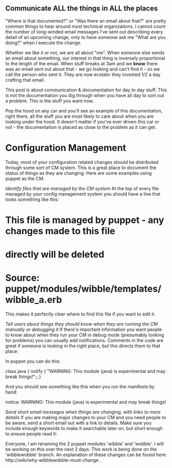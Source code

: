 Communicate ALL the things in ALL the places
--------------------------
"Where is that documented?" or "Was there an email about that?" are pretty
common things to hear around most technical organizations. I cannot count the
number of long-winded email messages I've sent out describing every detail of
an upcoming change, only to have someone ask me "What are you doing?" when I
execute the change.

Whether we like it or not, we are all about "me". When someone else sends an
email about something, our interest in that thing is inversely proportional to
the length of the email. When stuff breaks at 3am and we **know** there was an
email sent out about that - we go looking and can't find it - so we call the
person who sent it. They are now ecstatic they invested 1/2 a day crafting
that email.

This post is about communication & documentation for day to day stuff. This is
not the documentation you dig through when you have all day to sort out a
problem. This is the stuff you want now.

Pop the hood on any car and you'll see an example of this documentation,
right there, all the stuff you are most likely to care about when you are
looking under the hood. It doesn't matter if you've ever driven this car or
not - the documentation is placed as close to the problem as it can get. 

# Configuration Management 

Today, most of your configuration related changes should be distributed
through some sort of CM system. This is a great place to document the
status of things as they are changing. Here are some examples using
puppet as the CM.

*Identify files that are managed by the CM system*
At the top of every file managed by your config management system you
should have a line that looks something like this:

  # This file is managed by puppet - any changes made to this file
  # directly will be deleted
  # Source: puppet/modules/wibble/templates/wibble_a.erb

This makes it perfectly clear where to find this file if you want to
edit it. 

*Tell users about things they should know when they are running the CM
manually or debugging it*
If there's important information you want people to know about when they
run your CM in debug mode (presumably looking for problems) you can
usually add notifications. Comments in the code are great if someone is
looking in the right place, but this directs them to that place:

In puppet you can do this:

  class java {
    notify { "WARNING: This module (java) is experimental and may break things!":; }

And you should see something like this when you run the manifests by
hand:

  notice: WARNING: This module (java) is experimental and may break things!

*Send short email messages when things are changing, with links to more
details*
If you are making major changes to your CM and you need people to be
aware, send a short email out with a link to details. Make sure you
include enough keywords to make it searchable later on, but short enough
to ensure people read it:

  Everyone,
    I am renaming the 2 puppet modules 'wibble' and 'wobble'. I will be 
  working on this over the next 2 days. This work is being done on the
  'wibblewobble' branch. An explanation of these changes can be found
  here: http://wiki/why-wibblewobble-must-change .

